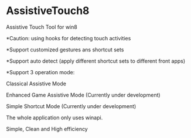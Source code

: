 AssistiveTouch8
===============

Assistive Touch Tool for win8


*Caution: using hooks for detecting touch activities

*Support customized gestures ans shortcut sets

*Support auto detect (apply different shortcut sets to different front apps)

*Support 3 operation mode:

   Classical Assistive Mode
   
   Enhanced Game Assistive Mode (Currently under development)
   
   Simple Shortcut Mode (Currently under development)
   
   
The whole application only uses winapi.

Simple, Clean and High efficiency

